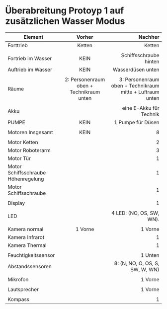 # Überabreitung Protoyp 1 auf zusätzlichen Wasser Modus


|   Element     | Vorher          | Nachher |
| ------------- |:-------------:| -----:|
| Forttrieb      | Ketten | Ketten |
|      |     |    |
| Fortrieb im Wasser       | KEIN      |   Schiffsschraube hinten |
| Auftrieb im Wasser  | KEIN      |    Wasserdüsen unten  |
| |        |     |
| Räume     | 2:  Personenraum oben + Technikraum unten|   3: Personenraum oben + Technikraum mitte + Luftraum unten |
| |      |    |
| Akku |      |  eine E-Akku für Technik  |
| PUMPE      | KEIN      |  1 Pumpe für Düsen |
| |      |    |
| Motoren Insgesamt | KEIN     |   8  |
| |      |    |
| Motor Ketten|       |   2  |
| Motor Roboterarm |      |   3  |
| Motor Tür  |     |   1  |
| Motor Schiffsschraube Höhenregelung|     |   1  |
| Motor Schiffsschraube|     |   1  |
| |      |    |
| Display|       |   1   |
|        |     |
| LED |       | 4 LED:  (NO, OS, SW, WN).
| |       |     |
| Kamera normal|   1 Vorne    |   1 Vorne   |
| Kamera Infrarot|       |   1 |
| Kamera Thermal |       |   1   |
| |       |     |
| Feuchtigkeitssensor |       |  1 Unten   |
| Abstandssensoren |       |   8: (N, NO, O, OS, S, SW, W, WN)  |
| |       |     |
| Mikrofon |       | 1 Vorne    |
| |       |     |
| Lautsprecher|       |   1 Vorne|
| |       |     |
| Kompass|       |  1|

